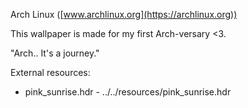 Arch Linux ([www.archlinux.org](https://archlinux.org))

This wallpaper is made for my first Arch-versary <3.

"Arch.. It's a journey."

External resources:
- pink_sunrise.hdr - ../../resources/pink_sunrise.hdr
